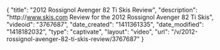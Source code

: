 {
    "title": "2012 Rossignol Avenger 82 Ti Skis Review",
    "description": "http:\/\/www.skis.com Review for the 2012 Rossignol Avenger 82 Ti Skis",
    "videoid": "3767687",
    "date_created": "1411361335",
    "date_modified": "1418182032",
    "type": "captivate",
    "layout": "video",
    "url": "\/v\/2012-rossignol-avenger-82-ti-skis-review\/3767687"
}